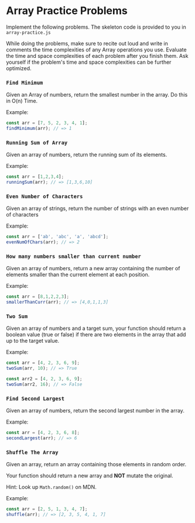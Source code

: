 # Array Practice Problems

Implement the following problems. The skeleton code is provided to you in
`array-practice.js`

While doing the problems, make sure to recite out loud and write in comments the
time complexities of any Array operations you use. Evaluate the time and space
complexities of each problem after you finish them. Ask yourself if the
problem's time and space complexities can be further optimized.

### `Find Minimum`

Given an Array of numbers, return the smallest number in the array. Do this in
O(n) Time.  

Example:

```js
const arr = [7, 5, 2, 3, 4, 1]; 
findMinimum(arr); // => 1
```

### `Running Sum of Array`

Given an array of numbers, return the running sum of its elements.

Example:

```js
const arr = [1,2,3,4]; 
runningSum(arr); // => [1,3,6,10]
```

### `Even Number of Characters`

Given an array of strings, return the number of strings with an even number of
characters

Example:

```js
const arr = ['ab', 'abc', 'a', 'abcd']; 
evenNumOfChars(arr); // => 2
```

### `How many numbers smaller than current number`

Given an array of numbers, return a new array containing the number of elements
smaller than the current element at each position.

Example:

```js
const arr = [8,1,2,2,3];
smallerThanCurr(arr); // => [4,0,1,1,3]
```

### `Two Sum`

Given an array of numbers and a target sum, your function should return a
boolean value (true or false) if there are two elements in the array that add up
to the target value.

Example:

```js
const arr = [4, 2, 3, 6, 9]; 
twoSum(arr, 10); // => True

const arr2 = [4, 2, 3, 6, 9];
twoSum(arr2, 16); // => False
```

### `Find Second Largest`

Given an array of numbers, return the second largest number in the array.

Example:

```js
const arr = [4, 2, 3, 6, 8];
secondLargest(arr); // => 6
```

### `Shuffle The Array`

Given an array, return an array containing those elements in random order.

Your function should return a new array and **NOT** mutate the original.

Hint: Look up `Math.random()` on MDN.

Example:

```js
const arr = [2, 5, 1, 3, 4, 7];
shuffle(arr); // => [2, 3, 5, 4, 1, 7] 
```
